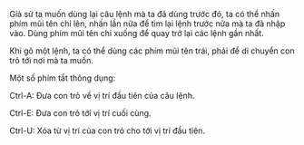 Giả sử ta muốn dùng lại câu lệnh mà ta đã dùng trước đó, ta có thể nhấn phím mũi tên chỉ lên, nhấn lần nữa để tìm lại lệnh trước nữa mà ta đã nhập vào. Dùng phím mũi tên chỉ xuống để quay trở lại các lệnh gần nhất.

Khi gõ một lệnh, ta có thể dùng các phím mũi tên trái, phải để di chuyển con trỏ tới nơi mà ta muốn.

Một số phím tắt thông dụng:

Ctrl-A: Đưa con trỏ về vị trí đầu tiên của câu lệnh.

Ctrl-E: Đưa con trỏ tới vị trí cuối cùng.

Ctrl-U: Xóa từ vị trí của con trỏ cho tới vị trí đầu tiên.

